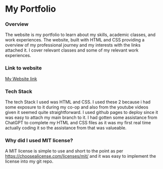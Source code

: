 # My Portfolio 

### Overview
The website is my portfolio to learn about my skills, academic classes, and work experiences. The website, built with HTML and CSS providing a overview of my professional journey and my interests with the links attached it. I cover relevant classes and some of my relevant work experiences. 
### Link to website
[My Website link](https://as1797.github.io/CMPT276-assignment3Website/)
### Tech Stack
The tech Stack I used was HTML and CSS. I used these 2 because i had some exposure to it during my co-op and also from the youtube videos given it seemed quite straightforward. I used github pages to deploy since it was easy to attach my main branch to it. I had gotten some assistance from ChatGPT to complete my HTML and CSS files as it was my first real time actually coding it so the assistance from that was valueable. 
### Why did I used MIT license?
A MIT license is simple to use and short to the point as per https://choosealicense.com/licenses/mit/ and it was easy to implement the license into my git repo.